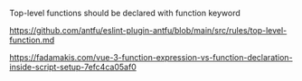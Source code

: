 Top-level functions should be declared with function keyword

https://github.com/antfu/eslint-plugin-antfu/blob/main/src/rules/top-level-function.md

https://fadamakis.com/vue-3-function-expression-vs-function-declaration-inside-script-setup-7efc4ca05af0
